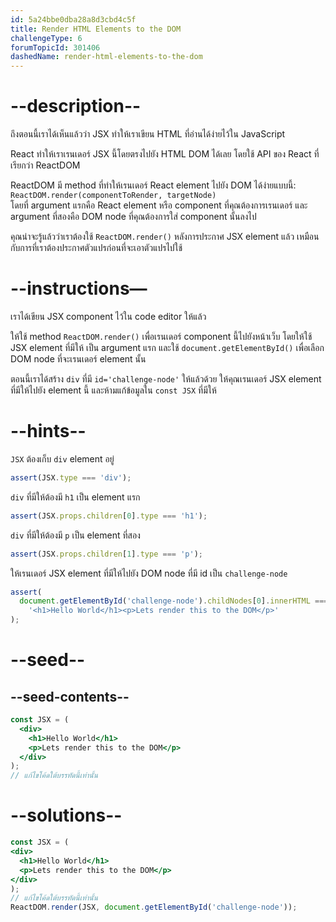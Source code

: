 ```yaml
---
id: 5a24bbe0dba28a8d3cbd4c5f
title: Render HTML Elements to the DOM
challengeType: 6
forumTopicId: 301406
dashedName: render-html-elements-to-the-dom
---
```


# --description--

ถึงตอนนี้เราได้เห็นแล้วว่า JSX ทำให้เราเขียน HTML ที่อ่านได้ง่ายไว้ใน JavaScript

React ทำให้เราเรนเดอร์ JSX นี้โดยตรงไปยัง HTML DOM ได้เลย โดยใช้ API ของ React ที่เรียกว่า ReactDOM

ReactDOM มี method ที่ทำให้เรนเดอร์ React element ไปยัง DOM ได้ง่ายแบบนี้:
`ReactDOM.render(componentToRender, targetNode)`  
โดยที่ argument แรกคือ React element หรือ component ที่คุณต้องการเรนเดอร์ และ argument ที่สองคือ DOM node ที่คุณต้องการใส่ component นั้นลงไป

คุณน่าจะรู้แล้วว่าเราต้องใช้ `ReactDOM.render()` หลังการประกาศ JSX element แล้ว เหมือนกับการที่เราต้องประกาศตัวแปรก่อนที่จะเอาตัวแปรไปใช้

# --instructions—

เราได้เขียน JSX component ไว้ใน code editor ให้แล้ว 

ให้ใช้ method `ReactDOM.render()` เพื่อเรนเดอร์ component นี้ไปยังหน้าเว็บ 
โดยให้ใช้ JSX element ที่มีให้ เป็น argument แรก และใช้ `document.getElementById()` เพื่อเลือก DOM node ที่จะเรนเดอร์ element นั้น

ตอนนี้เราได้สร้าง `div` ที่มี `id='challenge-node'` ให้แล้วด้วย ให้คุณเรนเดอร์ JSX element ที่มีให้ไปยัง element นี้
และห้ามแก้ข้อมูลใน `const JSX` ที่มีให้

# --hints--

`JSX` ต้องเก็บ `div` element อยู่

```js
assert(JSX.type === 'div');
```

`div` ที่มีให้ต้องมี `h1` เป็น element แรก

```js
assert(JSX.props.children[0].type === 'h1');
```

`div` ที่มีให้ต้องมี `p` เป็น element ที่สอง

```js
assert(JSX.props.children[1].type === 'p');
```

ให้เรนเดอร์ JSX element ที่มีให้ไปยัง DOM node ที่มี id เป็น `challenge-node`

```js
assert(
  document.getElementById('challenge-node').childNodes[0].innerHTML ===
    '<h1>Hello World</h1><p>Lets render this to the DOM</p>'
);
```

# --seed--

## --seed-contents--

```jsx
const JSX = (
  <div>
    <h1>Hello World</h1>
    <p>Lets render this to the DOM</p>
  </div>
);
// แก้ไขโค้ดใต้บรรทัดนี้เท่านั้น
```

# --solutions--

```jsx
const JSX = (
<div>
  <h1>Hello World</h1>
  <p>Lets render this to the DOM</p>
</div>
);
// แก้ไขโค้ดใต้บรรทัดนี้เท่านั้น
ReactDOM.render(JSX, document.getElementById('challenge-node'));
```
